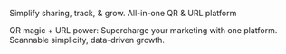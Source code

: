 Simplify sharing, track, & grow. All-in-one QR & URL platform

QR magic + URL power: Supercharge your marketing with one platform. Scannable simplicity, data-driven growth.
